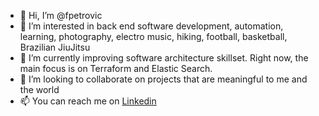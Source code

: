 - 👋 Hi, I’m @fpetrovic
- 👀 I’m interested in back end software development, automation, learning, photography, electro music, hiking, football, basketball, Brazilian JiuJitsu
- 🌱 I’m currently improving software architecture skillset. Right now, the main focus is on Terraform and Elastic Search.
- 💞️ I’m looking to collaborate on projects that are meaningful to me and the world
- 📫 You can reach me on [Linkedin ](https://www.linkedin.com/in/filip-petrovic-software-engineer/)

<!---
fpetrovic/fpetrovic is a ✨ special ✨ repository because its `README.md` (this file) appears on your GitHub profile.
You can click the Preview link to take a look at your changes.
--->
